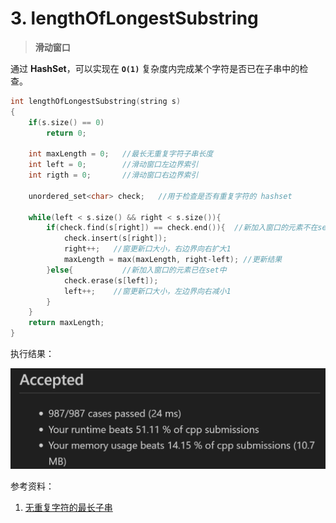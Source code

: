 # 3. lengthOfLongestSubstring

> **滑动窗口**

通过 **HashSet**，可以实现在 **`O(1)`** 复杂度内完成某个字符是否已在子串中的检查。

```c++
int lengthOfLongestSubstring(string s)
{
    if(s.size() == 0)
        return 0;
    
    int maxLength = 0;   //最长无重复字符子串长度
    int left = 0;        //滑动窗口左边界索引
    int rigth = 0;       //滑动窗口右边界索引
    
    unordered_set<char> check;   //用于检查是否有重复字符的 hashset
    
    while(left < s.size() && right < s.size()){
        if(check.find(s[right]) == check.end()){  //新加入窗口的元素不在set中
            check.insert(s[right]);
            right++;   //窗更新口大小，右边界向右扩大1
            maxLength = max(maxLength, right-left); //更新结果
        }else{           //新加入窗口的元素已在set中
            check.erase(s[left]);
            left++;    //窗更新口大小，左边界向右减小1
        }  
    }
    return maxLength;
}
```

执行结果：

<img src="https://raw.githubusercontent.com/huibazdy/TyporaPicture/main/image-20230814173035156.png" alt="image-20230814173035156" style="zoom:50%;" />

参考资料：

1. [无重复字符的最长子串](https://zhuanlan.zhihu.com/p/38094300)